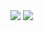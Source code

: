 <img src="https://img.shields.io/github/repo-size/whereisfarukk/Studymaterial?color=FF0000&style=for-the-badge">
<img src="https://img.shields.io/github/directory-file-count/whereisfarukk/Studymaterial?color=FF7518&style=for-the-badge">
